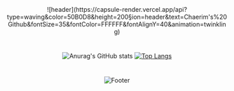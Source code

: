 
  
 <div align=center>  
![header](https://capsule-render.vercel.app/api?type=waving&color=50B0D8&height=200&section=header&text=Chaerim's%20Github&fontSize=35&fontColor=FFFFFF&fontAlignY=40&animation=twinkling)



#
![Anurag's GitHub stats](https://github-readme-stats.vercel.app/api?username=Chaerim0626&show_icons=true&theme=graywhite&hide_border=false&icon_color=5DCBF3&title_color=5DCBF3)
[![Top Langs](https://github-readme-stats.vercel.app/api/top-langs/?username=Chaerim0626&layout=compact&title_color=5DCBF3)](https://github.com/anuraghazra/github-readme-stats)
#  


![Footer](https://capsule-render.vercel.app/api?type=waving&color=50B0D8&height=200&section=footer)
 
</div>
